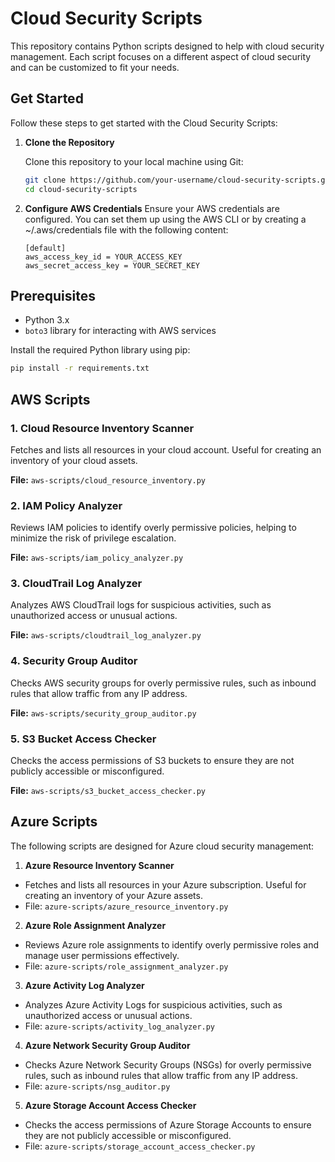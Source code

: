 # Cloud Security Scripts

This repository contains Python scripts designed to help with cloud security management. Each script focuses on a different aspect of cloud security and can be customized to fit your needs.

## Get Started

Follow these steps to get started with the Cloud Security Scripts:

1. **Clone the Repository**

   Clone this repository to your local machine using Git:

   ```bash
   git clone https://github.com/your-username/cloud-security-scripts.git
   cd cloud-security-scripts
   ```

2. **Configure AWS Credentials**
   Ensure your AWS credentials are configured. You can set them up using the AWS CLI or by creating a ~/.aws/credentials file with the following content:

   ```plaintext
   [default]
   aws_access_key_id = YOUR_ACCESS_KEY
   aws_secret_access_key = YOUR_SECRET_KEY
   ```

## Prerequisites

- Python 3.x
- `boto3` library for interacting with AWS services

Install the required Python library using pip:

```bash
pip install -r requirements.txt
```

## AWS Scripts

### 1. Cloud Resource Inventory Scanner

Fetches and lists all resources in your cloud account. Useful for creating an inventory of your cloud assets.

**File:** `aws-scripts/cloud_resource_inventory.py`

### 2. IAM Policy Analyzer

Reviews IAM policies to identify overly permissive policies, helping to minimize the risk of privilege escalation.

**File:** `aws-scripts/iam_policy_analyzer.py`

### 3. CloudTrail Log Analyzer

Analyzes AWS CloudTrail logs for suspicious activities, such as unauthorized access or unusual actions.

**File:** `aws-scripts/cloudtrail_log_analyzer.py`

### 4. Security Group Auditor

Checks AWS security groups for overly permissive rules, such as inbound rules that allow traffic from any IP address.

**File:** `aws-scripts/security_group_auditor.py`

### 5. S3 Bucket Access Checker

Checks the access permissions of S3 buckets to ensure they are not publicly accessible or misconfigured.

**File:** `aws-scripts/s3_bucket_access_checker.py`

## Azure Scripts

The following scripts are designed for Azure cloud security management:

1. **Azure Resource Inventory Scanner**

- Fetches and lists all resources in your Azure subscription. Useful for creating an inventory of your Azure assets.
- File: `azure-scripts/azure_resource_inventory.py`

2. **Azure Role Assignment Analyzer**

- Reviews Azure role assignments to identify overly permissive roles and manage user permissions effectively.
- File: `azure-scripts/role_assignment_analyzer.py`

3. **Azure Activity Log Analyzer**

- Analyzes Azure Activity Logs for suspicious activities, such as unauthorized access or unusual actions.
- File: `azure-scripts/activity_log_analyzer.py`

4. **Azure Network Security Group Auditor**

- Checks Azure Network Security Groups (NSGs) for overly permissive rules, such as inbound rules that allow traffic from any IP address.
- File: `azure-scripts/nsg_auditor.py`

5. **Azure Storage Account Access Checker**

- Checks the access permissions of Azure Storage Accounts to ensure they are not publicly accessible or misconfigured.
- File: `azure-scripts/storage_account_access_checker.py`
